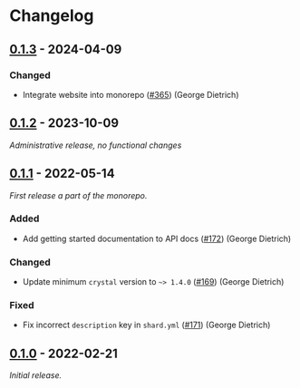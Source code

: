 # Changelog

## [0.1.3] - 2024-04-09

### Changed

- Integrate website into monorepo ([#365](https://github.com/athena-framework/athena/pull/365)) (George Dietrich)

## [0.1.2] - 2023-10-09

_Administrative release, no functional changes_

## [0.1.1] - 2022-05-14

_First release a part of the monorepo._

### Added

- Add getting started documentation to API docs ([#172](https://github.com/athena-framework/athena/pull/172)) (George Dietrich)

### Changed

- Update minimum `crystal` version to `~> 1.4.0` ([#169](https://github.com/athena-framework/athena/pull/169)) (George Dietrich)

### Fixed

- Fix incorrect `description` key in `shard.yml` ([#171](https://github.com/athena-framework/athena/pull/171)) (George Dietrich)

## [0.1.0] - 2022-02-21

_Initial release._

[0.1.3]: https://github.com/athena-framework/image-size/releases/tag/v0.1.3
[0.1.2]: https://github.com/athena-framework/image-size/releases/tag/v0.1.2
[0.1.1]: https://github.com/athena-framework/image-size/releases/tag/v0.1.1
[0.1.0]: https://github.com/athena-framework/image-size/releases/tag/v0.1.0
